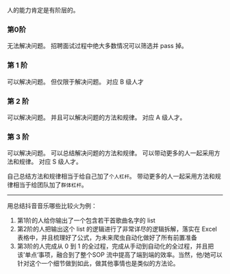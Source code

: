 人的能力肯定是有阶层的。

### 第0阶
无法解决问题。
招聘面试过程中绝大多数情况可以筛选并 pass 掉。

### 第 1 阶
可以解决问题。
但仅限于解决问题。
对应 B 级人才

### 第 2 阶
可以解决问题。
并且可以解决问题的方法和规律。
对应 A 级人才。

### 第 3 阶
可以解决问题。
可以总结解决问题的方法和规律。
可以带动更多的人一起采用方法和规律。
对应 S 级人才。

自己总结方法和规律相当于给自己加了`个人杠杆`。
带动更多的人一起采用方法和规律相当于给团队加了`群体杠杆`。

---

用总结抖音音乐哪些比较火为例：
1. 第1阶的人给你输出了一个包含若干首歌曲名字的 list
2. 第2阶的人把输出这个 list 的逻辑进行了非常详尽的逻辑拆解，落实在 Excel 表格中，并且梳理好了公式，为未来爬虫自动化做好了所有前置准备
3. 第3阶的人完成从 0 到 1 的全过程，完成从手动到自动化的全过程，并且把该’单点‘事项，融合到了整个SOP 流中提高了端到端的效率。当然，他/她可以针对这个一个细节做到如此，做其他事情也是类似的方法论。




